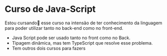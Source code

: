 # Curso de Java-Script
 Estou cursando📗 esse curso na intensão de ter conhecimento da linguagem para poder utilizar 
tanto no back-end como no front-end. 

* Java Script pode ser usado tanto no front como no Back.
* Tipagem  dinâmica, mas tem TypeScript que resolve esse problema.
* Tem outros dois cursos para fazers
